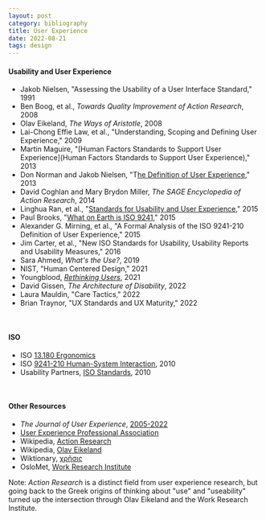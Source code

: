 ```yaml
---
layout: post
category: bibliography
title: User Experience
date: 2022-08-21
tags: design
---
```


#### Usability and User Experience

* Jakob Nielsen, "Assessing the Usability of a User Interface Standard," 1991
* Ben Boog, et al., *Towards Quality Improvement of Action Research*, 2008
* Olav Eikeland, *The Ways of Aristotle*, 2008
* Lai-Chong Effie Law, et al., "Understanding, Scoping and Defining User Experience," 2009
* Martin Maguire, "[Human Factors Standards to Support User Experience](Human Factors Standards to Support User Experience)," 2013
* Don Norman and Jakob Nielsen, "T[he Definition of User Experience](https://www.nngroup.com/articles/definition-user-experience/)," 2013
* David Coghlan and Mary Brydon Miller, *The SAGE Encyclopedia of Action Research*, 2014
* Linghua Ran, et al., "[Standards for Usability and User Experience](https://link.springer.com/chapter/10.1007/978-3-319-21380-4_12)," 2015
* Paul Brooks, "[What on Earth is ISO 9241](https://www.uxbooth.com/articles/what-on-earth-is-iso-9241/)," 2015
* Alexander G. Mirning, et al., "A Formal Analysis of the ISO 9241-210 Definition of User Experience," 2015
* Jim Carter, et al., "New ISO Standards for Usability, Usability Reports and Usability Measures," 2016
* Sara Ahmed, *What's the Use?*, 2019
* NIST, "Human Centered Design," 2021
* Youngblood, [*Rethinking Users*](https://www.rethinkingusers.com/), 2021
* David Gissen, *The Architecture of Disability*, 2022
* Laura Mauldin, "Care Tactics," 2022
* Brian Traynor, "UX Standards and UX Maturity," 2022

<br>


#### ISO

* ISO [13.180 Ergonomics](https://www.iso.org/ics/13.180/x/)
* ISO [9241-210 Human-System Interaction](https://www.iso.org/standard/52075.html), 2010
* Usability Partners, [ISO Standards](https://www.usabilitypartners.se/about-usability/iso-standards.php), 2010

<br>


#### Other Resources

* *The Journal of User Experience*, [2005-2022](https://uxpajournal.org/)
* [User Experience Professional Association](https://uxpa.org/)
* Wikipedia, [Action Research](https://en.wikipedia.org/wiki/Action_research)
* Wikipedia, [Olav Eikeland](https://en.wikipedia.org/wiki/Olav_Eikeland)
* Wiktionary, [χρῆσις](https://en.wiktionary.org/wiki/%CF%87%CF%81%E1%BF%86%CF%83%CE%B9%CF%82#Ancient_Greek)
* OsloMet, [Work Research Institute](https://www.oslomet.no/en/about/afi)

Note: *Action Research* is a distinct field from user experience research, but going back to the Greek origins of thinking about "use" and "useability" turned up the intersection through Olav Eikeland and the Work Research Institute.

<br>
